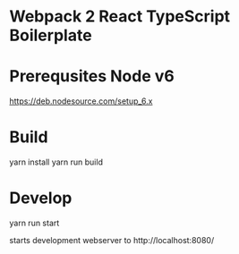 # Webpack 2 React TypeScript Boilerplate

# Prerequsites Node v6
https://deb.nodesource.com/setup_6.x

# Build
yarn install
yarn run build

# Develop
yarn run start

starts development webserver to http://localhost:8080/